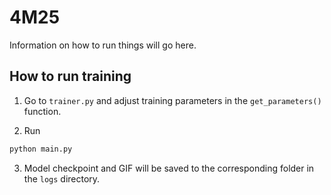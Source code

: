 # 4M25

Information on how to run things will go here.

## How to run training

1) Go to `trainer.py` and adjust training parameters in the `get_parameters()` function.

2) Run
```python
python main.py
```

3) Model checkpoint and GIF will be saved to the corresponding folder in the `logs` directory.

